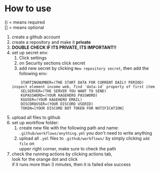 # How to use

() = means required  
[] = means optional  

1. create a github account  
2. create a repository and make it **private**  
3. **DOUBLE CHECK IF ITS PRIVATE, ITS IMPORTANT!!**  
4. set up secret env:  
    1. Click settings  
    2. on Security sections click secret  
    3. add new secret by clicking `New repository secret`, then add the following env:  
    ```
        STARTINGNUMBER=(THE START DATA FOR CURRENT DAILY PERIOD)  inspect element income web, find `data-id` property of first item
        SELSERVER=(THE SERVER YOU WANT TO SEND)  
        KGPASSWORD=(YOUR KAGEHERO PASSWORD)  
        KGUSER=(YOUR KAGEHERO EMAIL)  
        DISCORDUSER=(YOUR DISCORD USERID)
        TOKEN=[YOUR DISCORD BOT TOKEN FOR NOTIFICATION]
    ```
5. upload all files to github
6. set up workflow folder:
    1. create new file with the following path and name:  
        `.github/workflows/anything.yml`
        you don't need to write anything  
    2. upload all `.yml` files to `.github/workflows/`  by simply clicking `add file` on  
        upper right corner, make sure to check the path  
7. check the running actions by clicking actions tab,  
    look for the orange dot and click  
    if it runs more than 3 minutes, then it is failed else success  